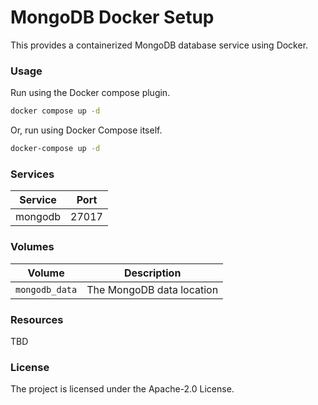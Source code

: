 # MongoDB Docker Setup

This provides a containerized MongoDB database service using Docker.

### Usage
Run using the Docker compose plugin.

```bash
docker compose up -d
```

Or, run using Docker Compose itself.
```bash
docker-compose up -d
```

### Services
Service     | Port  |
------------|-------|
mongodb     | 27017 |


### Volumes

Volume          | Description
----------------|--------------------------
`mongodb_data`  | The MongoDB data location


### Resources

TBD

### License

The project is licensed under the Apache-2.0 License.

